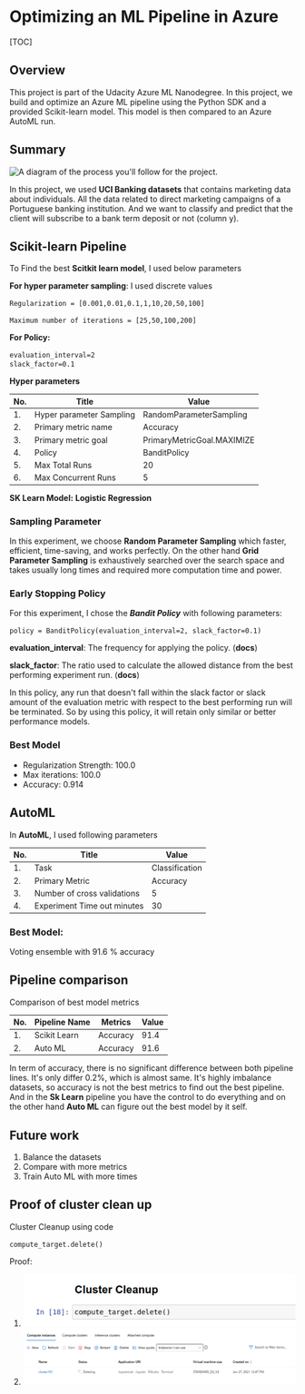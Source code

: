 

# Optimizing an ML Pipeline in Azure

[TOC]

## Overview

This project is part of the Udacity Azure ML Nanodegree.
In this project, we build and optimize an Azure ML pipeline using the Python SDK and a provided Scikit-learn model.
This model is then compared to an Azure AutoML run.



## Summary
![A diagram of the process you'll follow for the project.](https://video.udacity-data.com/topher/2020/September/5f639574_creating-and-optimizing-an-ml-pipeline/creating-and-optimizing-an-ml-pipeline.png)

In this project, we used **UCI Banking datasets** that contains marketing data about individuals. All the data related to direct marketing campaigns of a Portuguese banking institution. And we want to classify and predict that the client will subscribe to a bank term deposit or not (column y). 

## Scikit-learn Pipeline
To Find the best **Scitkit learn model**, I used below parameters

**For hyper parameter sampling**: I used discrete values

```
Regularization = [0.001,0.01,0.1,1,10,20,50,100]
```

```
Maximum number of iterations = [25,50,100,200]
```

**For Policy:** 

```
evaluation_interval=2
slack_factor=0.1
```

**Hyper parameters**

| No.  | Title                    | Value                      |
| ---- | ------------------------ | -------------------------- |
| 1.   | Hyper parameter Sampling | RandomParameterSampling    |
| 2.   | Primary metric name      | Accuracy                   |
| 3.   | Primary metric goal      | PrimaryMetricGoal.MAXIMIZE |
| 4.   | Policy                   | BanditPolicy               |
| 5.   | Max Total Runs           | 20                         |
| 6.   | Max Concurrent Runs      | 5                          |

**SK Learn Model:** **Logistic Regression**



### Sampling Parameter

In this experiment, we choose **Random Parameter Sampling** which faster, efficient, time-saving, and works perfectly. On the other hand **Grid Parameter Sampling** is exhaustively searched over the search space and takes usually long times and required more computation time and power.



### Early Stopping Policy

For this experiment, I  chose the ***Bandit Policy*** with following parameters:

```
policy = BanditPolicy(evaluation_interval=2, slack_factor=0.1)
```

**evaluation_interval**: The frequency for applying the policy. (**docs**)

**slack_factor**: The ratio used to calculate the allowed distance from the best performing experiment run. (**docs**)

In this policy, any run that doesn't fall within the slack factor or slack amount of the evaluation metric with respect to the best performing run will be terminated. So by using this policy,  it will retain only similar or better performance models.

### Best Model

- Regularization Strength: 100.0
- Max iterations: 100.0
- Accuracy: 0.914





## AutoML
In **AutoML**, I used following parameters

| No.  | Title                       | Value          |
| ---- | --------------------------- | -------------- |
| 1.   | Task                        | Classification |
| 2.   | Primary Metric              | Accuracy       |
| 3.   | Number of cross validations | 5              |
| 4.   | Experiment Time out minutes | 30             |

### Best Model:

Voting ensemble with 91.6 % accuracy



## Pipeline comparison
Comparison of best model metrics

| No.  | Pipeline Name | Metrics  | Value |
| ---- | ------------- | -------- | ----- |
| 1.   | Scikit Learn  | Accuracy | 91.4  |
| 2.   | Auto ML       | Accuracy | 91.6  |

In term of accuracy, there is no significant difference between both pipeline lines. It's only differ 0.2%, which is almost same. It's highly imbalance datasets, so accuracy is not the best metrics to find out the best pipeline. And in the **Sk Learn** pipeline you have the control to do everything and on the other hand **Auto ML** can figure out the best model by it self.

## Future work
1. Balance the datasets
2. Compare with more metrics
3. Train Auto ML with more times



## Proof of cluster clean up
Cluster Cleanup using code

```
compute_target.delete()
```

Proof:

1. <img src='./img/delete.png'>
2. <img src='./img/cluster_delete.png'>

